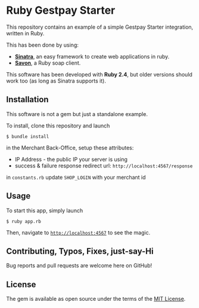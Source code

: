 # Ruby Gestpay Starter

This repository contains an example of a simple Gestpay Starter integration, written in Ruby.

This has been done by using:
- [**Sinatra**](http://www.sinatrarb.com/), an easy framework to create web applications in ruby.
- [**Savon**](http://savonrb.com/), a Ruby soap client.

This software has been developed with **Ruby 2.4**, but older versions should work too (as long as Sinatra supports it).

## Installation

This software is not a gem but just a standalone example.

To install, clone this repository and launch

```console
$ bundle install
```

in the Merchant Back-Office, setup these attributes:
- IP Address - the public IP your server is using
- success & failure response redirect url: `http://localhost:4567/response`

in `constants.rb` update `SHOP_LOGIN` with your merchant id

## Usage

To start this app, simply launch

```console
$ ruby app.rb
```

Then, navigate to [`http://localhost:4567`](`http://localhost:4567`) to see the magic.


## Contributing, Typos, Fixes, just-say-Hi

Bug reports and pull requests are welcome here on GitHub!


## License

The gem is available as open source under the terms of the [MIT License](http://opensource.org/licenses/MIT).

